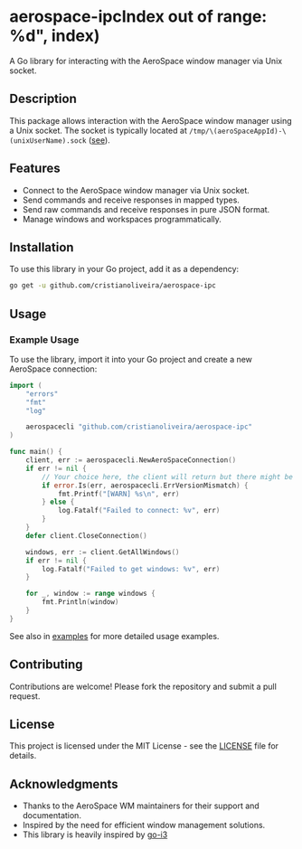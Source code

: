 # aerospace-ipcIndex out of range: %d", index)

A Go library for interacting with the AeroSpace window manager via Unix socket.

## Description

This package allows interaction with the AeroSpace window manager using a Unix socket. 
The socket is typically located at `/tmp/\(aeroSpaceAppId)-\(unixUserName).sock` ([see](https://github.com/nikitabobko/AeroSpace/blob/f12ee6c9d914f7b561ff7d5c64909882c67061cd/Sources/AppBundle/server.swift#L9)).

## Features

- Connect to the AeroSpace window manager via Unix socket.
- Send commands and receive responses in mapped types.
- Send raw commands and receive responses in pure JSON format.
- Manage windows and workspaces programmatically.

## Installation

To use this library in your Go project, add it as a dependency:

```bash
go get -u github.com/cristianoliveira/aerospace-ipc
```

## Usage

### Example Usage

To use the library, import it into your Go project and create a new AeroSpace connection:

```go
import (
	"errors"
	"fmt"
	"log"

    aerospacecli "github.com/cristianoliveira/aerospace-ipc"
)

func main() {
    client, err := aerospacecli.NewAeroSpaceConnection()
    if err != nil {
        // Your choice here, the client will return but there might be incompatibilities
        if error.Is(err, aerospacecli.ErrVersionMismatch) {
            fmt.Printf("[WARN] %s\n", err)
        } else {
            log.Fatalf("Failed to connect: %v", err)
        }
    }
    defer client.CloseConnection()

    windows, err := client.GetAllWindows()
    if err != nil {
        log.Fatalf("Failed to get windows: %v", err)
    }

    for _, window := range windows {
        fmt.Println(window)
    }
}
```

See also in [examples](examples) for more detailed usage examples.

## Contributing

Contributions are welcome! Please fork the repository and submit a pull request.

## License

This project is licensed under the MIT License - see the [LICENSE](LICENSE) file for details.

## Acknowledgments

- Thanks to the AeroSpace WM maintainers for their support and documentation.
- Inspired by the need for efficient window management solutions.
- This library is heavily inspired by [go-i3](https://github.com/i3/go-i3)
